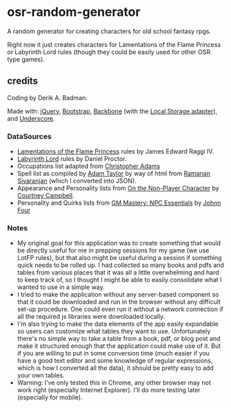 osr-random-generator
====================

A random generator for creating characters for old school fantasy rpgs.

Right now it just creates characters for Lamentations of the Flame Princess or Labyrinth Lord rules (though they could be easily used for other OSR type games).

credits
------

Coding by Derik A. Badman.

Made with: <a href="http://jquery.com">jQuery</a>, <a href="http://getbootstrap.com/">Bootstrap</a>, <a href="http://backbonejs.org/">Backbone</a> (with the <a href="https://github.com/jeromegn/Backbone.localStorage">Local Storage adapter</a>), and <a href="http://underscorejs.org/">Underscore</a>.

### DataSources

* <a href="http://www.lotfp.com/">Lamentations of the Flame Princess</a> rules by James Edward Raggi IV.
* <a href="http://www.goblinoidgames.com/labyrinthlord.html">Labyrinth Lord</a> rules by Daniel Proctor.
* Occupations list adapted from <a href="http://thegruenextdoor.blogspot.com/2013/12/characters-in-flesh.html">Christopher Adams</a>
* Spell list as compiled by <a href="https://plus.google.com/u/0/102353265648840654058/about">Adam Taylor</a> by way of html from <a href="http://save.vs.totalpartykill.ca/grab-bag/">Ramanan Sivaranjan</a> (which I converted into JSON).
* Appearance and Personality lists from <a href="http://www.lulu.com/shop/courtney-campbell/on-the-non-player-character/ebook/product-21094127.html">On the Non-Player Character</a> by <a href="http://hackslashmaster.blogspot.com/">Courtney Campbell</a>.
* Personality and Quirks lists from <a href="http://www.roleplayingtips.com/articles/npc-essentials.html">GM Mastery: NPC Essentials</a> by <a href="http://www.roleplayingtips.com/">Johnn Four</a>

### Notes

* My original goal for this application was to create something that would be directly useful for me in prepping sessions for my game (we use LotFP rules), but that also might be useful during a session if something quick needs to be rolled up. I had collected so many books and pdfs and tables from various places that it was all a little overwhelming and hard to keep track of, so I thought I might be able to easily consolidate what I wanted to use in a simple way.
* I tried to make the application without any server-based component so that it could be downloaded and run in the browser without any difficult set-up procedure. One could even run it without a network connection if all the required js libraries were downloaded locally.
* I'm also trying to make the data elements of the app easily expandable so users can customize what tables they want to use. Unfortunately there's no simple way to take a table from a book, pdf, or blog post and make it structured enough that the application could make use of it. But if you are willing to put in some conversion time (much easier if you have a good text editor and some knowledge of regular expressions, which is how I converted all the data), it should be pretty easy to add your own tables.
* Warning: I've only tested this in Chrome, any other browser may not work right (especially Internet Explorer). I'll do more testing later (especially for mobile).
